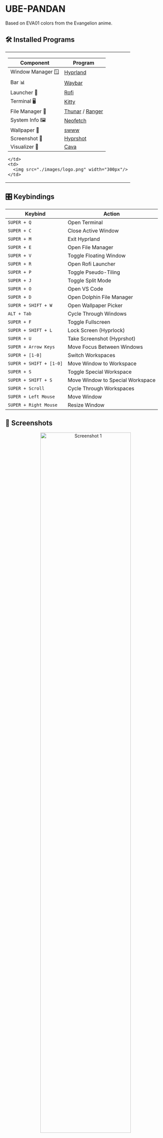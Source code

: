 # UBE-PANDAN

Based on EVA01 colors from the Evangelion anime.

## 🛠 Installed Programs

<table>
  <tr>
    <td>
      
| Component         | Program    |
|-------------------|------------|
| Window Manager 🪟| [Hyprland](https://github.com/hyprwm/Hyprland)  |
| Bar 📊            | [Waybar](https://github.com/Alexays/Waybar)      |
| Launcher 🚀       | [Rofi](https://github.com/davatorium/rofi)          |
| Terminal 🖥️       | [Kitty](https://github.com/kovidgoyal/kitty)        |
| File Manager 📁   | [Thunar](https://github.com/dfmgr/Thunar) / [Ranger](https://github.com/ranger/ranger)      |
| System Info 🖼️    | [Neofetch](https://github.com/dylanaraps/neofetch) |
| Wallpaper 🎨      | [swww](https://github.com/LGFae/swww) |
| Screenshot 📸     | [Hyprshot](https://github.com/hyprwm/hyprshot) |
| Visualizer 🎵     | [Cava](https://github.com/karlstav/cava) |
      
    </td>
    <td>
      <img src="./images/logo.png" width="300px"/>
    </td>
  </tr>
</table>

## 🎛 Keybindings

| Keybind | Action |
|---------|--------|
| `SUPER + Q` | Open Terminal |
| `SUPER + C` | Close Active Window |
| `SUPER + M` | Exit Hyprland |
| `SUPER + E` | Open File Manager |
| `SUPER + V` | Toggle Floating Window |
| `SUPER + R` | Open Rofi Launcher |
| `SUPER + P` | Toggle Pseudo-Tiling |
| `SUPER + J` | Toggle Split Mode |
| `SUPER + O` | Open VS Code |
| `SUPER + D` | Open Dolphin File Manager |
| `SUPER + SHIFT + W` | Open Wallpaper Picker |
| `ALT + Tab` | Cycle Through Windows |
| `SUPER + F` | Toggle Fullscreen |
| `SUPER + SHIFT + L` | Lock Screen (Hyprlock) |
| `SUPER + U` | Take Screenshot (Hyprshot) |
| `SUPER + Arrow Keys` | Move Focus Between Windows |
| `SUPER + [1-0]` | Switch Workspaces |
| `SUPER + SHIFT + [1-0]` | Move Window to Workspace |
| `SUPER + S` | Toggle Special Workspace |
| `SUPER + SHIFT + S` | Move Window to Special Workspace |
| `SUPER + Scroll` | Cycle Through Workspaces |
| `SUPER + Left Mouse` | Move Window |
| `SUPER + Right Mouse` | Resize Window |

## 📸 Screenshots

<p align="center">
  <img src="./screenshots/1.png" alt="Screenshot 1" width="75%" />
  <img src="./screenshots/2.png" alt="Screenshot 2" width="75%" />
  <img src="./screenshots/3.png" alt="Screenshot 3" width="75%" />
  <img src="./screenshots/4.png" alt="Screenshot 4" width="75%" />
  <img src="./screenshots/5.png" alt="Screenshot 5" width="75%" />
  <img src="./screenshots/6.png" alt="Screenshot 6" width="75%" />
  <img src="./screenshots/7.png" alt="Screenshot 7" width="75%" />
  <img src="./screenshots/8.png" alt="Screenshot 8" width="75%" />
  <img src="./screenshots/9.png" alt="Screenshot 9" width="75%" />
  <img src="./screenshots/10.png" alt="Screenshot 10" width="75%" />
</p>

## ⚡ Installation

Clone the repository and run the installation script:

```bash
 git clone https://github.com/Sumichaaan19/ubepandan.git
 cd ~/ubepandan/scripts
 ./install.sh
```

## 🎨 Theme

This rice is based on the **EVA01** and **JOKER** color themes, including Waybar and terminal colors.

## Notes
- You can always manually install dependencies and copy the config files if the install script doesn’t work properly.
- The install script is optimized for freshly installed Arch Linux.
- If you are using a low-end laptop or want to reduce power consumption, remove the Cava section in `waybar.conf`, as it is a battery hog.

---

This rice is a work in progress, and I'll continue updating it with more tweaks and improvements!

